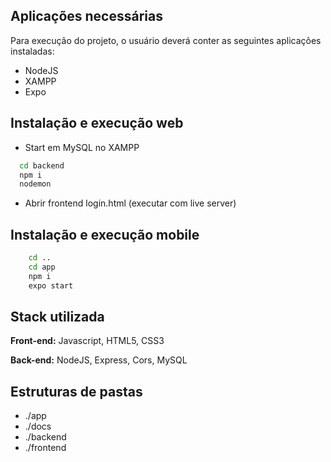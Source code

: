 
## Aplicações necessárias

Para execução do projeto, o usuário deverá conter as seguintes aplicações instaladas:
- NodeJS
- XAMPP
- Expo


## Instalação e execução web

- Start em MySQL no XAMPP


```bash
  cd backend
  npm i
  nodemon
```

- Abrir frontend login.html (executar com live server)
    
## Instalação e execução mobile
```bash
    cd ..
    cd app
    npm i
    expo start
```

## Stack utilizada

**Front-end:** Javascript, HTML5, CSS3

**Back-end:** NodeJS, Express, Cors, MySQL

## Estruturas de pastas
- ./app
- ./docs
- ./backend
- ./frontend
